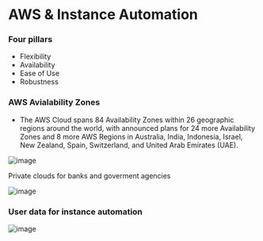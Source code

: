 # AWS & Instance Automation

### Four pillars

- Flexibility 
- Availability 
- Ease of Use 
- Robustness 


### AWS Avialability Zones

- The AWS Cloud spans 84 Availability Zones within 26 geographic regions around the world, with announced plans for 24 more Availability Zones and 8 more AWS Regions in Australia, India, Indonesia, Israel, New Zealand, Spain, Switzerland, and United Arab Emirates (UAE).

![image](https://user-images.githubusercontent.com/104793540/185908679-fa8e3631-13a6-448f-99aa-4dce13441921.png)

Private clouds for banks and goverment agencies 

![image](https://user-images.githubusercontent.com/104793540/185910165-283a7ce2-5ac8-47ab-b510-3899612901b5.png)



### User data for instance automation 

![image](https://user-images.githubusercontent.com/104793540/185909352-1eb1d4e8-332a-4187-a094-495426c99ef6.png)
